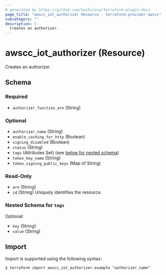 ```yaml
---
# generated by https://github.com/hashicorp/terraform-plugin-docs
page_title: "awscc_iot_authorizer Resource - terraform-provider-awscc"
subcategory: ""
description: |-
  Creates an authorizer.
---
```


# awscc_iot_authorizer (Resource)

Creates an authorizer.



<!-- schema generated by tfplugindocs -->
## Schema

### Required

- `authorizer_function_arn` (String)

### Optional

- `authorizer_name` (String)
- `enable_caching_for_http` (Boolean)
- `signing_disabled` (Boolean)
- `status` (String)
- `tags` (Attributes Set) (see [below for nested schema](#nestedatt--tags))
- `token_key_name` (String)
- `token_signing_public_keys` (Map of String)

### Read-Only

- `arn` (String)
- `id` (String) Uniquely identifies the resource.

<a id="nestedatt--tags"></a>
### Nested Schema for `tags`

Optional:

- `key` (String)
- `value` (String)

## Import

Import is supported using the following syntax:

```shell
$ terraform import awscc_iot_authorizer.example "authorizer_name"
```
